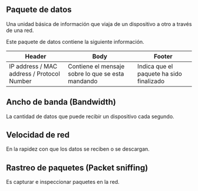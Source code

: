 ## Paquete de datos

Una unidad básica de información que viaja de un dispositivo a otro  a través de una red. 

Este paquete de datos contiene la siguiente información. 

| Header                                     | Body                                              | Footer                                   |
| ------------------------------------------ | ------------------------------------------------- | ---------------------------------------- |
| IP address / MAC address / Protocol Number | Contiene el mensaje sobre lo que se esta mandando | Indica que el paquete ha sido finalizado |

## Ancho de banda (Bandwidth)

La cantidad de datos que puede recibir un dispositivo cada segundo. 

## Velocidad de red

En la rapidez con que los datos se reciben o se descargan. 

## Rastreo de paquetes (Packet sniffing)

Es capturar e inspeccionar paquetes en la red. 